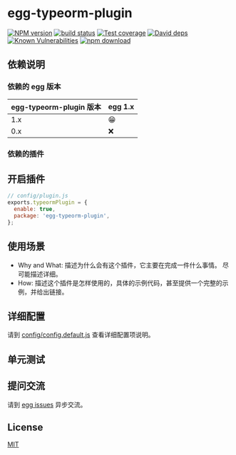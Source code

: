 # egg-typeorm-plugin

[![NPM version][npm-image]][npm-url]
[![build status][travis-image]][travis-url]
[![Test coverage][codecov-image]][codecov-url]
[![David deps][david-image]][david-url]
[![Known Vulnerabilities][snyk-image]][snyk-url]
[![npm download][download-image]][download-url]

[npm-image]: https://img.shields.io/npm/v/egg-typeorm-plugin.svg?style=flat-square
[npm-url]: https://npmjs.org/package/egg-typeorm-plugin
[travis-image]: https://img.shields.io/travis/eggjs/egg-typeorm-plugin.svg?style=flat-square
[travis-url]: https://travis-ci.org/eggjs/egg-typeorm-plugin
[codecov-image]: https://img.shields.io/codecov/c/github/eggjs/egg-typeorm-plugin.svg?style=flat-square
[codecov-url]: https://codecov.io/github/eggjs/egg-typeorm-plugin?branch=master
[david-image]: https://img.shields.io/david/eggjs/egg-typeorm-plugin.svg?style=flat-square
[david-url]: https://david-dm.org/eggjs/egg-typeorm-plugin
[snyk-image]: https://snyk.io/test/npm/egg-typeorm-plugin/badge.svg?style=flat-square
[snyk-url]: https://snyk.io/test/npm/egg-typeorm-plugin
[download-image]: https://img.shields.io/npm/dm/egg-typeorm-plugin.svg?style=flat-square
[download-url]: https://npmjs.org/package/egg-typeorm-plugin

<!--
Description here.
-->

## 依赖说明

### 依赖的 egg 版本

egg-typeorm-plugin 版本 | egg 1.x
--- | ---
1.x | 😁
0.x | ❌

### 依赖的插件
<!--

如果有依赖其它插件，请在这里特别说明。如

- security
- multipart

-->

## 开启插件

```js
// config/plugin.js
exports.typeormPlugin = {
  enable: true,
  package: 'egg-typeorm-plugin',
};
```

## 使用场景

- Why and What: 描述为什么会有这个插件，它主要在完成一件什么事情。
尽可能描述详细。
- How: 描述这个插件是怎样使用的，具体的示例代码，甚至提供一个完整的示例，并给出链接。

## 详细配置

请到 [config/config.default.js](config/config.default.js) 查看详细配置项说明。

## 单元测试

<!-- 描述如何在单元测试中使用此插件，例如 schedule 如何触发。无则省略。-->

## 提问交流

请到 [egg issues](https://github.com/eggjs/egg/issues) 异步交流。

## License

[MIT](LICENSE)
